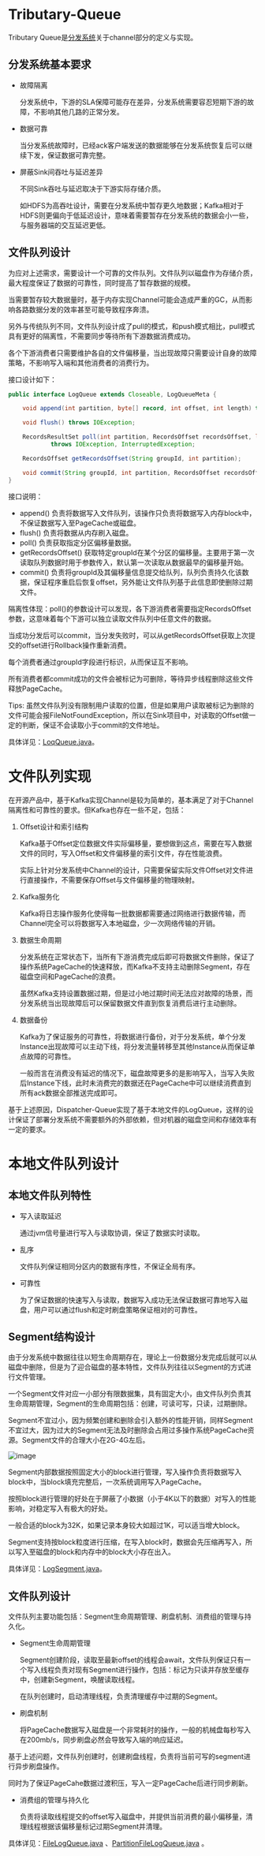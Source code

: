 # Tributary-Queue

Tributary Queue是[分发系统](../doc/what_is_dispatcher.md)关于channel部分的定义与实现。

## 分发系统基本要求

- 故障隔离

  分发系统中，下游的SLA保障可能存在差异，分发系统需要容忍短期下游的故障，不影响其他几路的正常分发。

- 数据可靠

  当分发系统故障时，已经ack客户端发送的数据能够在分发系统恢复后可以继续下发，保证数据可靠完整。

- 屏蔽Sink间吞吐与延迟差异

  不同Sink吞吐与延迟取决于下游实际存储介质。

  如HDFS为高吞吐设计，需要在分发系统中暂存更久地数据；Kafka相对于HDFS则更偏向于低延迟设计，意味着需要暂存在分发系统的数据会小一些，与服务器端的交互延迟更低。

## 文件队列设计

为应对上述需求，需要设计一个可靠的文件队列。文件队列以磁盘作为存储介质，最大程度保证了数据的可靠性，同时提高了暂存数据的规模。

当需要暂存较大数据量时，基于内存实现Channel可能会造成严重的GC，从而影响各路数据分发的效率甚至可能导致程序奔溃。

另外与传统队列不同，文件队列设计成了pull的模式，和push模式相比，pull模式具有更好的隔离性，不需要同步等待所有下游数据消费成功。

各个下游消费者只需要维护各自的文件偏移量，当出现故障只需要设计自身的故障策略，不影响写入端和其他消费者的消费行为。

接口设计如下：

```java
public interface LogQueue extends Closeable, LogQueueMeta {

    void append(int partition, byte[] record, int offset, int length) throws IOException;

    void flush() throws IOException;

    RecordsResultSet poll(int partition, RecordsOffset recordsOffset, long time, TimeUnit unit)
            throws IOException, InterruptedException;

    RecordsOffset getRecordsOffset(String groupId, int partition);

    void commit(String groupId, int partition, RecordsOffset recordsOffset) throws IOException;
}
```

接口说明：

- append() 负责将数据写入文件队列，该操作只负责将数据写入内存block中，不保证数据写入至PageCache或磁盘。
- flush() 负责将数据从内存刷入磁盘。
- poll() 负责获取指定分区偏移量数据。
- getRecordsOffset() 获取特定groupId在某个分区的偏移量。主要用于第一次读取队列数据时用于参数传入，默认第一次读取从数据最早的偏移量开始。
- commit() 负责将groupId及其偏移量信息提交给队列，队列负责持久化该数据，保证程序重启后恢复offset，另外能让文件队列基于此信息即使删除过期文件。

隔离性体现：poll()的参数设计可以发现，各下游消费者需要指定RecordsOffset参数，这意味着每个下游可以独立读取文件队列中任意文件的数据。

当成功分发后可以commit，当分发失败时，可以从getRecordsOffset获取上次提交的offset进行Rollback操作重新消费。

每个消费者通过groupId字段进行标识，从而保证互不影响。

所有消费者都commit成功的文件会被标记为可删除，等待异步线程删除这些文件释放PageCache。

Tips: 虽然文件队列没有限制用户读取的位置，但是如果用户读取被标记为删除的文件可能会报FileNotFoundException，所以在Sink项目中，对读取的Offset做一定的判断，保证不会读取小于commit的文件地址。

具体详见：[LoqQueue.java](../tributary-queue/src/main/java/org/zicat/tributary/queue/LogQueue.java)。

# 文件队列实现

在开源产品中，基于Kafka实现Channel是较为简单的，基本满足了对于Channel隔离性和可靠性的要求。但Kafka也存在一些不足，包括：

1. Offset设计和索引结构

   Kafka基于Offset定位数据文件实际偏移量，要想做到这点，需要在写入数据文件的同时，写入Offset和文件偏移量的索引文件，存在性能浪费。

   实际上针对分发系统中Channel的设计，只需要保留实际文件Offset对文件进行直接操作，不需要保存Offset与文件偏移量的物理映射。

2. Kafka服务化

   Kafka将日志操作服务化使得每一批数据都需要通过网络进行数据传输，而Channel完全可以将数据写入本地磁盘，少一次网络传输的开销。

3. 数据生命周期

   分发系统在正常状态下，当所有下游消费完成后即可将数据文件删除，保证了操作系统PageCache的快速释放，而Kafka不支持主动删除Segment，存在磁盘空间和PageCache的浪费。

   虽然Kafka支持设置数据过期，但是过小地过期时间无法应对故障的场景，而分发系统当出现故障后可以保留数据文件直到恢复消费后进行主动删除。

4. 数据备份

   Kafka为了保证服务的可靠性，将数据进行备份，对于分发系统，单个分发Instance出现故障可以主动下线，将分发流量转移至其他Instance从而保证单点故障的可靠性。

   一般而言在消费没有延迟的情况下，磁盘故障更多的是影响写入，当写入失败后Instance下线，此时未消费完的数据还在PageCache中可以继续消费直到所有ack数据全部推送完成即可。

基于上述原因，Dispatcher-Queue实现了基于本地文件的LogQueue，这样的设计保证了部署分发系统不需要额外的外部依赖，但对机器的磁盘空间和存储效率有一定的要求。

# 本地文件队列设计

## 本地文件队列特性

- 写入读取延迟

  通过jvm信号量进行写入与读取协调，保证了数据实时读取。

- 乱序

  文件队列保证相同分区内的数据有序性，不保证全局有序。

- 可靠性

  为了保证数据的快速写入与读取，数据写入成功无法保证数据可靠地写入磁盘，用户可以通过flush和定时刷盘策略保证相对的可靠性。

## Segment结构设计

由于分发系统中数据往往以短生命周期存在，理论上一份数据分发完成后就可以从磁盘中删除，但是为了迎合磁盘的基本特性，文件队列往往以Segment的方式进行文件管理。

一个Segment文件对应一小部分有限数据集，具有固定大小，由文件队列负责其生命周期管理，Segment的生命周期包括：创建，可读可写，只读，过期删除。

Segment不宜过小，因为频繁创建和删除会引入额外的性能开销，同样Segment不宜过大，因为过大的Segment无法及时删除会占用过多操作系统PageCache资源。Segment文件的合理大小在2G-4G左后。

![image](../doc/picture/segment.png)

Segment内部数据按照固定大小的block进行管理，写入操作负责将数据写入block中，当block填充完整后，一次系统调用写入PageCache。

按照block进行管理的好处在于屏蔽了小数据（小于4K以下的数据）对写入的性能影响，对稳定写入有极大的好处。

一般合适的block为32K，如果记录本身较大如超过1K，可以适当增大block。

Segment支持按block粒度进行压缩，在写入block时，数据会先压缩再写入，所以写入至磁盘的block和内存中的block大小存在出入。

具体详见：[LogSegment.java](../tributary-queue/src/main/java/org/zicat/tributary/queue/file/LogSegment.java)。

## 文件队列设计

文件队列主要功能包括：Segment生命周期管理、刷盘机制、消费组的管理与持久化。

- Segment生命周期管理

  Segment创建阶段，读取至最新offset的线程会await，文件队列保证只有一个写入线程负责对现有Segment进行操作，包括：标记为只读并存放至缓存中，创建新Segment，唤醒读取线程。

  在队列创建时，启动清理线程，负责清理缓存中过期的Segment。

- 刷盘机制

  将PageCache数据写入磁盘是一个非常耗时的操作，一般的机械盘每秒写入在200mb/s，同步刷盘必然会导致写入端的响应延迟。

基于上述问题，文件队列创建时，创建刷盘线程，负责将当前可写的segment进行异步刷盘操作。

同时为了保证PageCahe数据过渡积压，写入一定PageCache后进行同步刷新。

- 消费组的管理与持久化

  负责将读取线程提交的offset写入磁盘中，并提供当前消费的最小偏移量，清理线程根据该偏移量标记过期Segment并清理。

具体详见：[FileLogQueue.java](../tributary-queue/src/main/java/org/zicat/tributary/queue/file/FileLogQueue.java)
、[PartitionFileLogQueue.java](../tributary-queue/src/main/java/org/zicat/tributary/queue/file/PartitionFileLogQueue.java)
。 